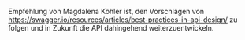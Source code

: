 Empfehlung von Magdalena Köhler ist, den Vorschlägen von https://swagger.io/resources/articles/best-practices-in-api-design/ zu folgen und in Zukunft die API dahingehend weiterzuentwickeln.